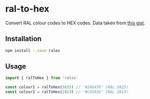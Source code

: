 # ral-to-hex

Convert RAL colour codes to HEX codes. Data taken from [this gist](https://gist.github.com/lunohodov/1995178).

## Installation

```bash
npm install --save ralex
```

## Usage

```ts
import { ralToHex } from 'ralex'

const colour1 = ralToHex(5025) // '#2A6478' (RAL 5025)
const colour2 = ralToHex(2013) // '#C35831' (RAL 2013)
```
